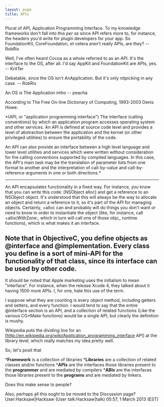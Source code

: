 ```yaml
---
layout: page
title: APIs
---
```




Plural of API, Application Programming Interface. To my knowledge frameworks don't fall into this *per se* since API refers more to, for instance, the headers you'd write for plugin developers for your app. So FoundationKit, CoreFoundation, et cetera aren't really APIs, are they? -- RobRix

Well, I've often heard Cocoa as a whole referred to as an API. It's the interface to the OS, after all. I'd say AppKit and FoundationKit are APIs, yes. -- KritTer

Debatable, since the OS isn't AnApplication. But it's only nitpicking in any case. -- RobRix

An OS is The Application imho -- peacha

According to The Free On-line Dictionary of Computing, 1993-2003 Denis Howe:

*(API, or "application programming interface") The interface (calling conventions) by which an application program accesses operating system and other services. An API is defined at source code level and provides a level of abstraction between the application and the kernel (or other privileged utilities) to ensure the portability of the code.

An API can also provide an interface between a high level language and lower level utilities and services which were written without consideration for the calling conventions supported by compiled languages. In this case, the API's main task may be the translation of parameter lists from one format to another and the interpretation of call-by-value and call-by-reference arguments in one or both directions.*

----

An API encapsulates functionality in a fixed way. For instance, you know that you can write this code:     [NSObject alloc] and get a reference to an NSObject object. It's understood that this will always be the way to allocate an object and return a reference to it, so it's part of the API for managing objects. Certainly, +alloc can and probably will do things you don't want or need to know in order to instantiate the object (like, for instance, call +allocWithZone:, which in turn will call one of those objc_ runtime functions), which is what makes it an interface.

Note that in ObjectiveC, you define objects as @interface and @implementation. Every class you define is a sort of mini-API for the functionality of that class, since its interface can be used by other code.
-----

It should be noted that Apple marketing uses the initialism to mean "interface". For instance, when the release Xcode 4, they talked about it having 1500 more APIs. I, for one, hate this use of the term.

I suppose what they are counting is every object method, including getters and setters, and every function. I would tend to say that the entire @interface section is an API, and a collection of related functions (Like the various CG*Make functions) would be a single API, but clearly the definition is mushy.

Wikipedia puts the dividing line for an [http://en.wikipedia.org/wiki/Application_programming_interface API] at the library level, which really matches my idea pretty well.

So, let's posit that

***Framework** is a collection of libraries
***Libraries** are a collection of related classes and/or functions
***APIs** are the interfaces those libraries present to the **programmer** and are mediated by compilers
***ABIs** are the interfaces those libraries present to the **programs** and are mediated by linkers.

Does this make sense to people?

Also, perhaps all this ought to be moved to the Discussion page?
User:Hacksaw|Hacksaw (User talk:Hacksaw|talk) 05:57, 1 March 2013 (EST)

